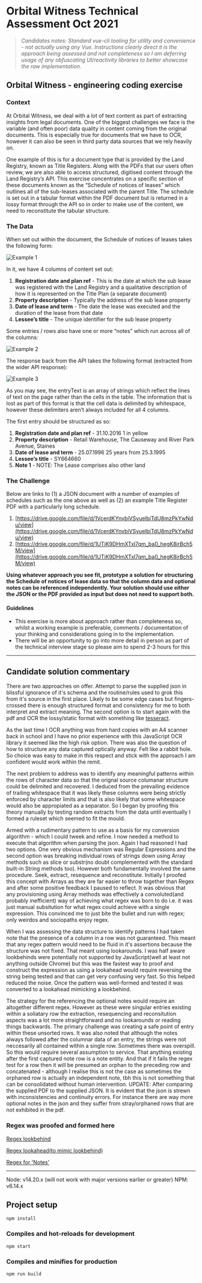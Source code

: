 # Orbital Witness Technical Assessment Oct 2021

> *Candidates notes: Standard vue-cli tooling for utility and convenience - not actually using any Vue. Instructions clearly direct it is the approach being assessed and not completeness so I am deferring usage of any obfuscating UI/reactivity libraries to better showcase the raw implementation.*

## Orbital Witness - engineering coding exercise

### Context

At Orbital Witness, we deal with a lot of text content as part of extracting insights from legal documents. One of the biggest challenges we face is the variable (and often poor) data quality in content coming from the original documents. This is especially true for documents that we have to OCR, however it can also be seen in third party data sources that we rely heavily on.

One example of this is for a document type that is provided by the Land Registry, known as Title Registers. Along with the PDFs that our users often review, we are also able to access structured, digitised content through the Land Registry’s API. This exercise concentrates on a specific section of these documents known as the “Schedule of notices of leases” which outlines all of the sub-leases associated with the parent Title. The schedule is set out in a tabular format within the PDF document but is returned in a lossy format through the API so in order to make use of the content, we need to reconstitute the tabular structure.

### The Data

When set out within the document, the Schedule of notices of leases takes the following form:

![Example 1](https://orbitalwitness.pix8.co.uk/ref/example-1.png)

In it, we have 4 columns of content set out:
1. **Registration date and plan ref**​ - This is the date at which the sub lease was
registered with the Land Registry and a qualitative description of how it is
represented on the Title Plan (a separate document)
2. **Property description**​ - Typically the address of the sub lease property
3. **Date of lease and term**​ - The date the lease was executed and the duration of the
lease from that date
4. **Lessee’s title​** - The unique identifier for the sub lease property

Some entries / rows also have one or more “notes” which run across all of the columns:

![Example 2](https://orbitalwitness.pix8.co.uk/ref/example-2.png)

The response back from the API takes the following format (extracted from the wider API response):

![Example 3](https://orbitalwitness.pix8.co.uk/ref/example-3.png)

As you may see, the entryText is an array of strings which reflect the lines of text on the page rather than the cells in the table. The information that is lost as part of this format is that the cell data is delimited by whitespace, however these delimiters aren’t always included for all 4 columns.

The first entry should be structured as so:
1. **Registration date and plan ref**​ - 31.10.2016 1 in yellow
2. **Property description**​ - Retail Warehouse, The Causeway and River Park Avenue,
Staines
3. **Date of lease and term**​ - 25.07.1996 25 years from 25.3.1995
4. **Lessee’s title**​ - SY664660
5. **Note 1**​ - NOTE: The Lease comprises also other land

### The Challenge

Below are links to (1) a JSON document with a number of examples of schedules such as the one above as well as (2) an example Title Register PDF with a particularly long schedule.

1. [https://drive.google.com/file/d/1VcerdKYnvbiVSyuelbiTdU8mzPkYwNdu/view](https://drive.google.com/file/d/1VcerdKYnvbiVSyuelbiTdU8mzPkYwNdu/view)
2. [https://drive.google.com/file/d/1UTiK9DHmXTxl7qm_ba0_hegK8irBch5M/view](https://drive.google.com/file/d/1UTiK9DHmXTxl7qm_ba0_hegK8irBch5M/view)

**Using whatever approach you see fit, prototype a solution for structuring the Schedule of notices of lease data so that the column data and optional notes can be referenced independently. Your solution should use either the JSON or the PDF provided as input but does not need to support both.**

#### Guidelines

+ This exercise is more about approach rather than completeness so, whilst a working example is preferable, comments / documentation of your thinking and considerations going in to the implementation.
+ There will be an opportunity to go into more detail in person as part of the technical interview stage so please aim to spend 2-3 hours for this

---

## Candidate solution commentary

There are two approaches on offer. Attempt to parse the supplied json in blissful ignorance of it's schema and the routine/rules used to grok this from it's source in the first place. Likely to be some edge cases but fingers-crossed there is enough structured format and consistency for me to both interpret and extract meaning. The second option is to start again with the pdf and OCR the lossy/static format with something like [tesseract](https://tesseract.projectnaptha.com/).

As the last time I OCR anything was from hard copies with an A4 scanner back in school and I have no prior experience with this JavaScript OCR library it seemed like the high risk option. There was also the question of how to structure any data captured optically anyway. Felt like a rabbit hole. So choice was easy to make in this respect and stick with the approach I am confident would work within the remit.

The next problem to address was to identify any meaningful patterns within the rows of character data so that the orignal source columanar structure could be delimited and recovered. I deduced from the prevailing evidence of trailing whitespace that it was likely these columns were being strictly enforced by character limits and that is also likely that some whitespace would also be appropiated as a separator. So I began by proofing this theory manually by testing random extracts from the data until eventually I formed a ruleset which seemed to fit the mould.

Armed with a rudimentary pattern to use as a basis for my conversion algorithm - which I could tweek and refine. I now needed a method to execute that algorithm when parsing the json. Again I had reasoned I had two options. One very obvious mechanism was Regular Expressions and the second option was breaking individual rows of strings down using Array methods such as slice or substr(no doubt complemented with the standard built-in String methods too). However both fundamentally involved the same procedure. Seek, extract, resequence and reconstitute. Initially I proofed this concept with Arrays as they are far easier to throw together than Regex and after some positive feedback I paused to reflect. It was obvious that any provisioning using Array methods was effectively a convoluted(and probably inefficient) way of achieving what regex was born to do i.e. it was just manual subsitution for what regex could achieve with a single expression. This convinced me to just bite the bullet and run with regex; only weirdos and sociopaths enjoy regex. 

When I was assessing the data structure to identify patterns I had taken note that the presence of a column in a row was not guaranteed. This meant that any regex pattern would need to be fluid in it's assertions because the structure was not fixed. That meant using lookarounds. I was half aware lookbehinds were potentially not supported by JavaScript(well at least not anything outside Chrome) but this was the fastest way to proof and construct the expression as using a lookahead would require reversing the string being tested and that can get very confusing very fast. So this helped reduced the noise. Once the pattern was well-formed and tested it was converted to a lookahead mimicking a lookbehind.

The strategy for the referencing the optional notes would require an altogether different regex. However as these were singular entries existing within a soliatary row the extraction, resequencing and reconsitution aspects was a lot more straightforward and no lookarounds or reading things backwards. The primary challenge was creating a safe point of entry within these unsorted rows. It was also noted that although the notes always followed after the columnar data of an entry, the strings were not neccesarily all contained within a single row. Sometimes there was overspill. So this would require several assumption to service. That anything existing after the first captured note row is a note entity. And that if it fails the regex test for a row then it will be presumed an orphan to the preceding row and concatenated - although I realise this is not the case as sometimes the orphaned row is actually an independent note, tbh this is not something that can be consolidated without human intervention.
UPDATE: After comparing the supplied PDF to the supplied JSON. It is evident that the json is strewn with inconsistencies and continuity errors. For instance there are way more optional notes in the json and they suffer from stray/orphaned rows that are not exhibited in the pdf.


### Regex was proofed and formed here
[Regex lookbehind](https://regex101.com/r/mZPlFn/1/)

[Regex lookahead(to mimic lookbehind)](https://regex101.com/r/0zUAUp/4/)

[Regex for 'Notes'](https://regex101.com/r/YMmgSs/1/)

---

Node: v14.20.x (will not work with major versions earlier or greater)
NPM: v6.14.x

## Project setup
```
npm install
```

### Compiles and hot-reloads for development
```
npm start
```

### Compiles and minifies for production
```
npm run build
```
